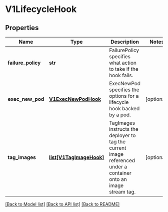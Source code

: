 # V1LifecycleHook

## Properties
Name | Type | Description | Notes
------------ | ------------- | ------------- | -------------
**failure_policy** | **str** | FailurePolicy specifies what action to take if the hook fails. | 
**exec_new_pod** | [**V1ExecNewPodHook**](V1ExecNewPodHook.md) | ExecNewPod specifies the options for a lifecycle hook backed by a pod. | [optional] 
**tag_images** | [**list[V1TagImageHook]**](V1TagImageHook.md) | TagImages instructs the deployer to tag the current image referenced under a container onto an image stream tag. | [optional] 

[[Back to Model list]](../README.md#documentation-for-models) [[Back to API list]](../README.md#documentation-for-api-endpoints) [[Back to README]](../README.md)


